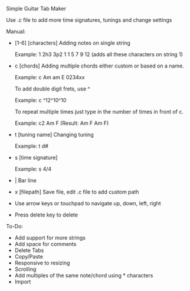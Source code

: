 Simple Guitar Tab Maker

Use .c file to add more time signatures, tunings and change settings

Manual:
  - [1-6] [characters] Adding notes on single string

    Example: 1 2h3 3p2 1 1 5 7 9 12 (adds all these characters on string 1)

  - c [chords] Adding multiple chords either custom or based on a name. 

    Example: c Am am E 0234xx 

    To add double digit frets, use ^

    Example: c ^12^10^10 

    To repeat multiple times just type in the number of times in front of c.

    Example: c2 Am F (Result: Am F Am F)

  - t [tuning name] Changing tuning 

    Example: t d# 

  - s [time signature] 

    Example: s 4/4 

  - | Bar line

  - x [filepath] Save file, edit .c file to add custom path

  - Use arrow keys or touchpad to navigate up, down, left, right

  - Press delete key to delete   


To-Do:
 *  Add support for more strings
 *  Add space for comments
 *  Delete Tabs
 *  Copy/Paste
 *  Responsive to resizing
 *  Scrolling
 *  Add multiples of the same note/chord using * characters
 *  Import

